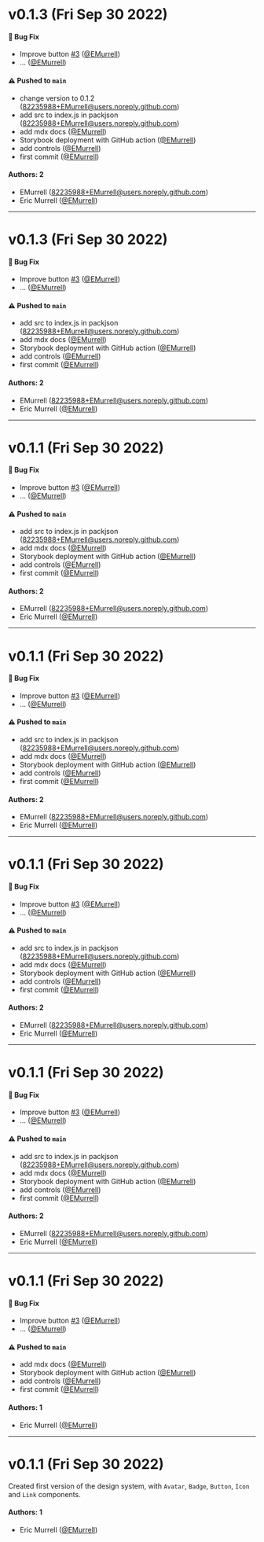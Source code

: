 # v0.1.3 (Fri Sep 30 2022)

#### 🐛 Bug Fix

- Improve button [#3](https://github.com/EMurrell/learnstorybook-design-system/pull/3) ([@EMurrell](https://github.com/EMurrell))
- ... ([@EMurrell](https://github.com/EMurrell))

#### ⚠️ Pushed to `main`

- change version to 0.1.2 (82235988+EMurrell@users.noreply.github.com)
- add src to index.js in packjson (82235988+EMurrell@users.noreply.github.com)
- add mdx docs ([@EMurrell](https://github.com/EMurrell))
- Storybook deployment with GitHub action ([@EMurrell](https://github.com/EMurrell))
- add controls ([@EMurrell](https://github.com/EMurrell))
- first commit ([@EMurrell](https://github.com/EMurrell))

#### Authors: 2

- EMurrell (82235988+EMurrell@users.noreply.github.com)
- Eric Murrell ([@EMurrell](https://github.com/EMurrell))

---

# v0.1.3 (Fri Sep 30 2022)

#### 🐛 Bug Fix

- Improve button [#3](https://github.com/EMurrell/learnstorybook-design-system/pull/3) ([@EMurrell](https://github.com/EMurrell))
- ... ([@EMurrell](https://github.com/EMurrell))

#### ⚠️ Pushed to `main`

- add src to index.js in packjson (82235988+EMurrell@users.noreply.github.com)
- add mdx docs ([@EMurrell](https://github.com/EMurrell))
- Storybook deployment with GitHub action ([@EMurrell](https://github.com/EMurrell))
- add controls ([@EMurrell](https://github.com/EMurrell))
- first commit ([@EMurrell](https://github.com/EMurrell))

#### Authors: 2

- EMurrell (82235988+EMurrell@users.noreply.github.com)
- Eric Murrell ([@EMurrell](https://github.com/EMurrell))

---

# v0.1.1 (Fri Sep 30 2022)

#### 🐛 Bug Fix

- Improve button [#3](https://github.com/EMurrell/learnstorybook-design-system/pull/3) ([@EMurrell](https://github.com/EMurrell))
- ... ([@EMurrell](https://github.com/EMurrell))

#### ⚠️ Pushed to `main`

- add src to index.js in packjson (82235988+EMurrell@users.noreply.github.com)
- add mdx docs ([@EMurrell](https://github.com/EMurrell))
- Storybook deployment with GitHub action ([@EMurrell](https://github.com/EMurrell))
- add controls ([@EMurrell](https://github.com/EMurrell))
- first commit ([@EMurrell](https://github.com/EMurrell))

#### Authors: 2

- EMurrell (82235988+EMurrell@users.noreply.github.com)
- Eric Murrell ([@EMurrell](https://github.com/EMurrell))

---

# v0.1.1 (Fri Sep 30 2022)

#### 🐛 Bug Fix

- Improve button [#3](https://github.com/EMurrell/learnstorybook-design-system/pull/3) ([@EMurrell](https://github.com/EMurrell))
- ... ([@EMurrell](https://github.com/EMurrell))

#### ⚠️ Pushed to `main`

- add src to index.js in packjson (82235988+EMurrell@users.noreply.github.com)
- add mdx docs ([@EMurrell](https://github.com/EMurrell))
- Storybook deployment with GitHub action ([@EMurrell](https://github.com/EMurrell))
- add controls ([@EMurrell](https://github.com/EMurrell))
- first commit ([@EMurrell](https://github.com/EMurrell))

#### Authors: 2

- EMurrell (82235988+EMurrell@users.noreply.github.com)
- Eric Murrell ([@EMurrell](https://github.com/EMurrell))

---

# v0.1.1 (Fri Sep 30 2022)

#### 🐛 Bug Fix

- Improve button [#3](https://github.com/EMurrell/learnstorybook-design-system/pull/3) ([@EMurrell](https://github.com/EMurrell))
- ... ([@EMurrell](https://github.com/EMurrell))

#### ⚠️ Pushed to `main`

- add src to index.js in packjson (82235988+EMurrell@users.noreply.github.com)
- add mdx docs ([@EMurrell](https://github.com/EMurrell))
- Storybook deployment with GitHub action ([@EMurrell](https://github.com/EMurrell))
- add controls ([@EMurrell](https://github.com/EMurrell))
- first commit ([@EMurrell](https://github.com/EMurrell))

#### Authors: 2

- EMurrell (82235988+EMurrell@users.noreply.github.com)
- Eric Murrell ([@EMurrell](https://github.com/EMurrell))

---

# v0.1.1 (Fri Sep 30 2022)

#### 🐛 Bug Fix

- Improve button [#3](https://github.com/EMurrell/learnstorybook-design-system/pull/3) ([@EMurrell](https://github.com/EMurrell))
- ... ([@EMurrell](https://github.com/EMurrell))

#### ⚠️ Pushed to `main`

- add src to index.js in packjson (82235988+EMurrell@users.noreply.github.com)
- add mdx docs ([@EMurrell](https://github.com/EMurrell))
- Storybook deployment with GitHub action ([@EMurrell](https://github.com/EMurrell))
- add controls ([@EMurrell](https://github.com/EMurrell))
- first commit ([@EMurrell](https://github.com/EMurrell))

#### Authors: 2

- EMurrell (82235988+EMurrell@users.noreply.github.com)
- Eric Murrell ([@EMurrell](https://github.com/EMurrell))

---

# v0.1.1 (Fri Sep 30 2022)

#### 🐛 Bug Fix

- Improve button [#3](https://github.com/EMurrell/learnstorybook-design-system/pull/3) ([@EMurrell](https://github.com/EMurrell))
- ... ([@EMurrell](https://github.com/EMurrell))

#### ⚠️ Pushed to `main`

- add mdx docs ([@EMurrell](https://github.com/EMurrell))
- Storybook deployment with GitHub action ([@EMurrell](https://github.com/EMurrell))
- add controls ([@EMurrell](https://github.com/EMurrell))
- first commit ([@EMurrell](https://github.com/EMurrell))

#### Authors: 1

- Eric Murrell ([@EMurrell](https://github.com/EMurrell))

---

# v0.1.1 (Fri Sep 30 2022)

<!-- #### 🐛 Bug Fix

- Improve button [#3](https://github.com/EMurrell/learnstorybook-design-system/pull/3) ([@EMurrell](https://github.com/EMurrell))
- ... ([@EMurrell](https://github.com/EMurrell))

#### ⚠️ Pushed to `main`

- add mdx docs ([@EMurrell](https://github.com/EMurrell))
- Storybook deployment with GitHub action ([@EMurrell](https://github.com/EMurrell))
- add controls ([@EMurrell](https://github.com/EMurrell))
- first commit ([@EMurrell](https://github.com/EMurrell)) -->

Created first version of the design system, with `Avatar`, `Badge`, `Button`, `Icon` and `Link` components.

#### Authors: 1

- Eric Murrell ([@EMurrell](https://github.com/EMurrell))

